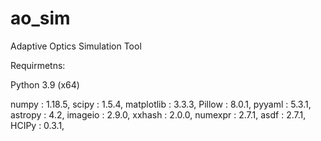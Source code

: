 # ao_sim
Adaptive Optics Simulation Tool

Requirmetns:

Python 3.9 (x64)

numpy : 1.18.5,
scipy : 1.5.4,
matplotlib : 3.3.3,
Pillow : 8.0.1,
pyyaml : 5.3.1,
astropy : 4.2,
imageio : 2.9.0,
xxhash : 2.0.0,
numexpr : 2.7.1,
asdf : 2.7.1,
HCIPy : 0.3.1,
